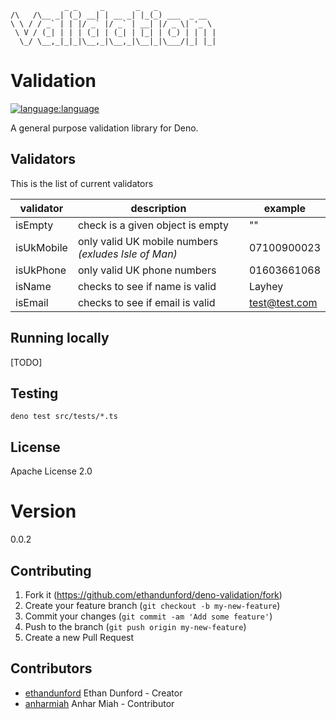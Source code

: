 ```
            _ _     _       _   _             
/\   /\__ _| (_) __| | __ _| |_(_) ___  _ __  
\ \ / / _` | | |/ _` |/ _` | __| |/ _ \| '_ \ 
 \ V / (_| | | | (_| | (_| | |_| | (_) | | | |
  \_/ \__,_|_|_|\__,_|\__,_|\__|_|\___/|_| |_|
```

# Validation

[![language:language](https://img.shields.io/badge/language-deno-black)]()

A general purpose validation library for Deno.

## Validators

This is the list of current validators

| validator  | description                                          | example       |
| ---------- | ---------------------------------------------------- | ------------- |
| isEmpty    | check is a given object is empty                     | ""            |
| isUkMobile | only valid UK mobile numbers _(exludes Isle of Man)_ | 07100900023   |
| isUkPhone  | only valid UK phone numbers                          | 01603661068   |
| isName     | checks to see if name is valid                       | Layhey        |
| isEmail    | checks to see if email is valid                      | test@test.com |

## Running locally

[TODO]

## Testing

```
deno test src/tests/*.ts
```

## License

Apache License 2.0

# Version

0.0.2

## Contributing

1. Fork it (<https://github.com/ethandunford/deno-validation/fork>)
2. Create your feature branch (`git checkout -b my-new-feature`)
3. Commit your changes (`git commit -am 'Add some feature'`)
4. Push to the branch (`git push origin my-new-feature`)
5. Create a new Pull Request

## Contributors

- [ethandunford](https://github.com/ethandunford) Ethan Dunford - Creator
- [anharmiah](https://github.com/AnharHussainMiah) Anhar Miah - Contributor
